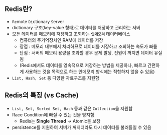 ## Redis란?

- `Re`mote `Di`ctionary `S`erver
- dictionary 구조(key-value 형태)로 데이터를 저장하고 관리하는 서버
- 모든 데이터를 메모리에 저장하고 조회하는 **`인메모리`** 데이터베이스
    - 컴퓨터의 주기억장치인 RAM에 데이터를 저장
    - 장점 : 메모리 내부에서 처리하므로 데이터를 저장하고 조회하는 속도가 빠름
    - 단점 : 서버의 메모리 용량을 초과할 경우 문제 발생, 전원이 꺼지면 데이터 유실됨
    - (Redis에서도 데이터를 영속적으로 저장하는 방법을 제공하나, 빠르고 간편하게 사용하는 것을 목적으로 하는 인메모리 방식에는 적합하지 않을 수 있음)
- `List, Hash, Set` 등 다양한 자료구조를 지원함

## Redis의 특징 (vs Cache)

- `List, Set, Sorted Set, Hash` 등과 같은 `Collection`을 지원함
- Race Condition에 빠질 수 있는 것을 방지함
    - Redis는 **Single Thread** → Atomic을 보장
- persistence를 지원하여 서버가 꺼지더라도 다시 데이터를 불러들일 수 있음
